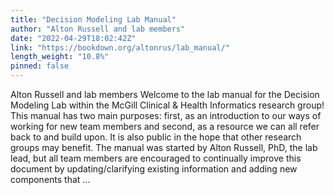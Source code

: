 ```yaml
---
title: "Decision Modeling Lab Manual"
author: "Alton Russell and lab members"
date: "2022-04-29T18:02:42Z"
link: "https://bookdown.org/altonrus/lab_manual/"
length_weight: "10.8%"
pinned: false
---
```


Alton Russell and lab members Welcome to the lab manual for the Decision Modeling Lab within the McGill Clinical & Health Informatics research group! This manual has two main purposes: first, as an introduction to our ways of working for new team members and second, as a resource we can all refer back to and build upon. It is also public in the hope that other research groups may benefit. The manual was started by Alton Russell, PhD, the lab lead, but all team members are encouraged to continually improve this document by updating/clarifying existing information and adding new components that  ...
